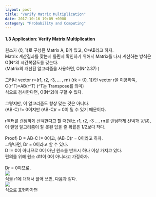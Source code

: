 ```yaml
---
layout: post
title: "Verify Matrix Multiplication"
date: 2017-10-16 19:09 +0900
category: "Probability and Computing"
---
```


<h4>1.3 Application: Verify Matrix Multiplication</h4>
<p>
원소가 {0, 1}로 구성된 Matrix A, B가 있고, C=AB라고 하자.<br />
Matrix 계산결과를 맞는지 틀린지 확인하기 위해서 Matrix를 다시 계산하는 방식은 O(N^3) 시간복잡도를 갖는다.<br />
(Matrix의 개선된 알고리즘을 사용하면, O(N^2.37) ) <br />
<br />
그러나 vector r=(r1, r2, r3, ... , rn) (rk = {0, 1})인 vector r을 이용하여,<br />
C(r^T)=AB(r^T) (^T는 Transpose를 의미) <br />
식으로 검사한다면, O(N^2)에 구할 수 있다. <br />
<br />
그렇지만, 이 알고리즘도 항상 맞는 것은 아니다.<br />
(AB-C) != 0이지만 (AB-C)r = 0이 될 수 있기 때문이다.<br />
<br />
r벡터를 랜덤하게 선택한다고 할 때(원소 r1, r2, r3 ..., rn를 랜덤하게 선택과 동일),<br />
이 랜덤 알고리즘이 잘 못된 답을 줄 확률은 1/2보다 작다.<br />
<br />
Proof)
D = AB-C != 0이고, (AB-C)r = 0이라고 하자.<br />
그렇다면, Dr = 0이라고 할 수 있다.<br />
D != 0이 아니므로 0이 아닌 원소를 반드시 하나 이상 가지고 있다. <br />
편의를 위해 원소 d11이 0이 아니라고 가정하자. <br />
<br />
Dr = 0이므로,<br />
<img src="{{ site.url }}/assets/PAC_1.3.1.png" class="center-image" />
<br />
식을 r1에 대해서 풀어 쓰면, 다음과 같다.<br />
<img src="{{ site.url }}/assets/PAC_1.3.2.png" class="center-image />
<br />
이 때, 문제를 간소화하기 위해서 r1이전에 r2~rn까지 모든 원소들이 uniformly random하게 결정되어있다고 가정하자.<br />
그러면 r1은 {0, 1} 두 수 중에서 하나의 숫자로 결정되기 때문에, 1/2 확률로 잘 못된 값이 나올 수 있다.<br />
이러한 방식으로 문제를 해결하는 것을 "principle of deferred decisions"라고 한다.<br />
<br />
식으로 표현하자면 <br />
<img src="{{ site.url }}/assets/PAC_1.3.3.png" class="center-image />
<br />
Law of Probability<br />
<img src="{{ site.url }}/assets/PAC_1.3.LOP.png" class="center-image />
</p>
